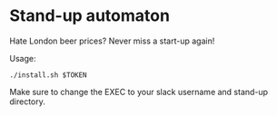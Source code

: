 # Stand-up automaton

Hate London beer prices? Never miss a start-up again!

Usage:

```
./install.sh $TOKEN
```

Make sure to change the EXEC to your slack username and stand-up directory.
